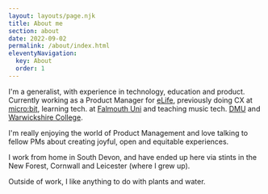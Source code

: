 ```yaml
---
layout: layouts/page.njk
title: About me
section: about
date: 2022-09-02
permalink: /about/index.html
eleventyNavigation:
  key: About
  order: 1
---
```


I'm a generalist, with experience in technology, education and product. Currently working as a Product Manager for [eLife](https://elifesciences.org/), previously doing CX at [micro:bit](https://microbit.org/), learning tech. at [Falmouth Uni](https://www.falmouth.ac.uk/) and teaching music tech. [DMU](https://dmu.ac.uk) and [Warwickshire College](https://wcg.ac.uk/).

I'm really enjoying the world of Product Management and love talking to fellow PMs about creating joyful, open and equitable experiences.

I work from home in South Devon, and have ended up here via stints in the New Forest, Cornwall and Leicester (where I grew up).

Outside of work, I like anything to do with plants and water.
